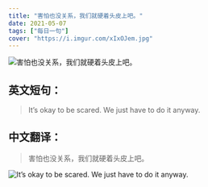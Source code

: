 ```yaml
---
title: "害怕也没关系，我们就硬着头皮上吧。"
date: 2021-05-07
tags: ["每日一句"]
cover: "https://i.imgur.com/xIxOJem.jpg"
---
```


![害怕也没关系，我们就硬着头皮上吧。](https://i.imgur.com/FmOQRax.jpg)

## 英文短句：
> It’s okay to be scared. We just have to do it anyway.

<!--more-->

## 中文翻译：
> 害怕也没关系，我们就硬着头皮上吧。

![It’s okay to be scared. We just have to do it anyway.](https://i.imgur.com/8ZP2rhd.jpg)

